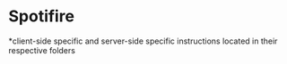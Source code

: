 # Spotifire

*client-side specific and server-side specific instructions located in their respective folders
